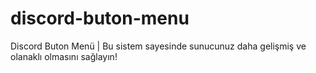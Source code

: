 # discord-buton-menu
Discord Buton Menü | Bu sistem sayesinde sunucunuz daha gelişmiş ve olanaklı olmasını sağlayın!
